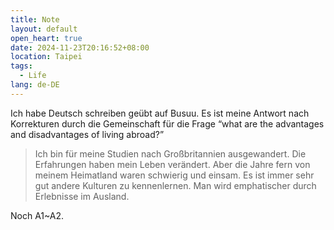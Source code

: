 ```yaml
---
title: Note
layout: default
open_heart: true
date: 2024-11-23T20:16:52+08:00
location: Taipei
tags: 
  - Life
lang: de-DE
---
```


Ich habe Deutsch schreiben geübt auf Busuu. Es ist meine Antwort nach Korrekturen durch die Gemeinschaft für die Frage “what are the advantages and disadvantages of living abroad?”

> Ich bin für meine Studien nach Großbritannien ausgewandert. Die Erfahrungen haben mein Leben verändert. Aber die Jahre fern von meinem Heimatland waren schwierig und einsam. Es ist immer sehr gut andere Kulturen zu kennenlernen. Man wird emphatischer durch Erlebnisse im Ausland.

Noch A1~A2.
